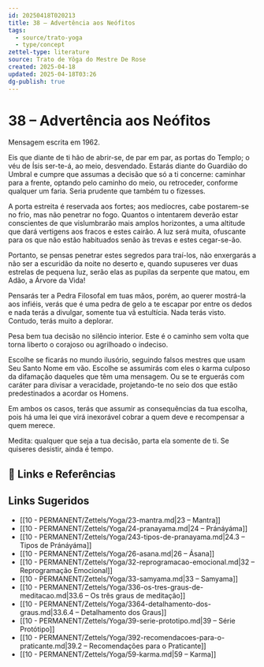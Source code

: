 ```yaml
---
id: 20250418T020213
title: 38 – Advertência aos Neófitos
tags:
  - source/trato-yoga
  - type/concept
zettel-type: literature
source: Trato de Yôga do Mestre De Rose
created: 2025-04-18
updated: 2025-04-18T03:26
dg-publish: true
---
```


# 38 – Advertência aos Neófitos

Mensagem escrita em 1962.

Eis que diante de ti hão de abrir-se, de par em par, as portas do Templo; o véu de Ísis ser-te-á, ao meio, desvendado. Estarás diante do Guardião do Umbral e cumpre que assumas a decisão que só a ti concerne: caminhar para a frente, optando pelo caminho do meio, ou retroceder, conforme qualquer um faria. Seria prudente que também tu o fizesses.

A porta estreita é reservada aos fortes; aos medíocres, cabe postarem-se no frio, mas não penetrar no fogo. Quantos o intentarem deverão estar conscientes de que vislumbrarão mais amplos horizontes, a uma altitude que dará vertigens aos fracos e estes cairão. A luz será muita, ofuscante para os que não estão habituados senão às trevas e estes cegar-se-ão.

Portanto, se pensas penetrar estes segredos para traí-los, não enxergarás a não ser a escuridão da noite no deserto e, quando supuseres ver duas estrelas de pequena luz, serão elas as pupilas da serpente que matou, em Adão, a Árvore da Vida!

Pensarás ter a Pedra Filosofal em tuas mãos, porém, ao querer mostrá-la aos infiéis, verás que é uma pedra de gelo a te escapar por entre os dedos e nada terás a divulgar, somente tua vã estultícia. Nada terás visto. Contudo, terás muito a deplorar.

Pesa bem tua decisão no silêncio interior. Este é o caminho sem volta que torna liberto o corajoso ou agrilhoado o indeciso.

Escolhe se ficarás no mundo ilusório, seguindo falsos mestres que usam Seu Santo Nome em vão. Escolhe se assumirás com eles o karma culposo da difamação daqueles que têm uma mensagem. Ou se te erguerás com caráter para divisar a veracidade, projetando-te no seio dos que estão predestinados a acordar os Homens.

Em ambos os casos, terás que assumir as consequências da tua escolha, pois há uma lei que virá inexorável cobrar a quem deve e recompensar a quem merece.

Medita: qualquer que seja a tua decisão, parta ela somente de ti. Se quiseres desistir, ainda é tempo.

## 🔗 Links e Referências

## Links Sugeridos

- [[10 - PERMANENT/Zettels/Yoga/23-mantra.md\|23 – Mantra]]
- [[10 - PERMANENT/Zettels/Yoga/24-pranayama.md\|24 – Pránáyáma]]
- [[10 - PERMANENT/Zettels/Yoga/243-tipos-de-pranayama.md\|24.3 – Tipos de Pránáyáma]]
- [[10 - PERMANENT/Zettels/Yoga/26-asana.md\|26 – Ásana]]
- [[10 - PERMANENT/Zettels/Yoga/32-reprogramacao-emocional.md\|32 – Reprogramação Emocional]]
- [[10 - PERMANENT/Zettels/Yoga/33-samyama.md\|33 – Samyama]]
- [[10 - PERMANENT/Zettels/Yoga/336-os-tres-graus-de-meditacao.md\|33.6 – Os três graus de meditação]]
- [[10 - PERMANENT/Zettels/Yoga/3364-detalhamento-dos-graus.md\|33.6.4 – Detalhamento dos Graus]]
- [[10 - PERMANENT/Zettels/Yoga/39-serie-prototipo.md\|39 – Série Protótipo]]
- [[10 - PERMANENT/Zettels/Yoga/392-recomendacoes-para-o-praticante.md\|39.2 – Recomendações para o Praticante]]
- [[10 - PERMANENT/Zettels/Yoga/59-karma.md\|59 – Karma]]